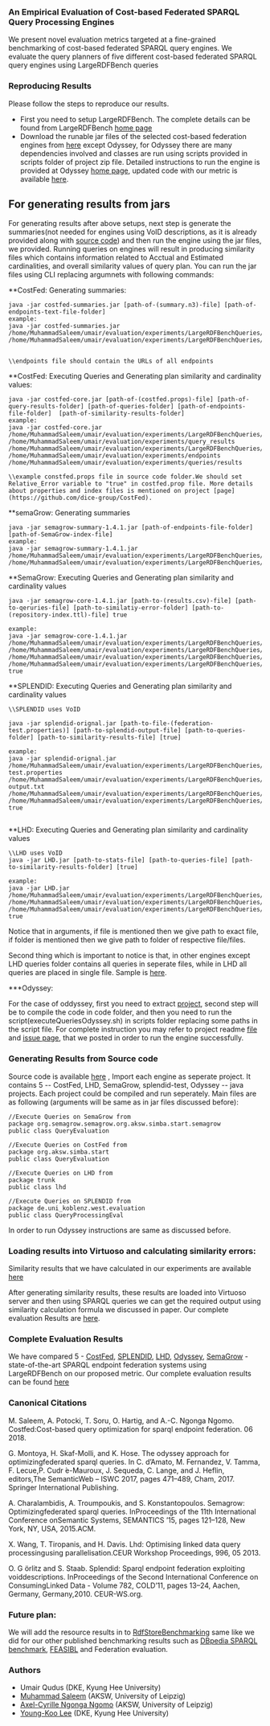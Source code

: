 ### An Empirical Evaluation of Cost-based Federated SPARQL Query Processing Engines


We present novel evaluation metrics targeted at a fine-grained benchmarking of cost-based federated SPARQL query engines. 
We evaluate the query planners of five different cost-based federated SPARQL query engines using LargeRDFBench queries

### Reproducing Results
Please follow the steps to reproduce our results. 
* First you need to setup LargeRDFBench. The complete details can be found from LargeRDFBench [home page](https://github.com/dice-group/largerdfbench)
* Download the runable jar files of the selected cost-based federation engines from [here](https://github.com/dice-group/CostBased-FedEval/tree/master/jars) except Odyssey, for Odyssey there are many dependencies involved and classes are run using scripts provided in scripts folder of project zip file. Detailed instructions to run the engine is provided at Odyssey [home page](https://github.com/gmontoya/federatedOptimizer), updated code with our metric is available [here](https://github.com/dice-group/CostBased-FedEval/tree/master/source%20code/Odyssey/federatedOptimizer). 
## For generating results from jars 
For generating results after above setups, next step is generate the summaries(not needed for engines using VoID descriptions, as it is already provided along with [source code](https://github.com/dice-group/CostBased-FedEval/tree/master/source%20code)) and then run the engine using the jar files, we provided. Running queries on engines will result in producing similarity files which contains information related to Acctual and Estimated cardinalities, and overall similarity values of query plan. You can run the jar files using CLI replacing argumnets with following commands:

**CostFed: Generating summaries:
```
java -jar costfed-summaries.jar [path-of-(summary.n3)-file] [path-of-endpoints-text-file-folder]
example:
java -jar costfed-summaries.jar /home/MuhammadSaleem/umair/evaluation/experiments/LargeRDFBenchQueries/queries/index/costfed/summaries/summary.n3 /home/MuhammadSaleem/umair/evaluation/experiments/LargeRDFBenchQueries/endpoints


\\endpoints file should contain the URLs of all endpoints
```
**CostFed: Executing Queries and Generating plan similarity and cardinality values:
```
java -jar costfed-core.jar [path-of-(costfed.props)-file] [path-of-query-results-folder] [path-of-queries-folder] [path-of-endpoints-file-folder]  [path-of-similarity-results-folder]
example:
java -jar costfed-core.jar /home/MuhammadSaleem/umair/evaluation/experiments/LargeRDFBenchQueries/queries/index/costfed/costfed.props /home/MuhammadSaleem/umair/evaluation/experiments/query_results /home/MuhammadSaleem/umair/evaluation/experiments/LargeRDFBenchQueries/queries /home/MuhammadSaleem/umair/evaluation/experiments/endpoints  /home/MuhammadSaleem/umair/evaluation/experiments/queries/results

\\example constfed.props file in source code folder.We should set Relative_Error variable to "true" in costfed.prop file. More details about properties and index files is mentioned on project [page](https://github.com/dice-group/CostFed).
```
**semaGrow: Generating summaries
```
java -jar semagrow-summary-1.4.1.jar [path-of-endpoints-file-folder] [path-of-SemaGrow-index-file]
example:
java -jar semagrow-summary-1.4.1.jar /home/MuhammadSaleem/umair/evaluation/experiments/LargeRDFBenchQueries/queries /home/MuhammadSaleem/umair/evaluation/experiments/LargeRDFBenchQueries/queries/index/semagrow/semagrow4.ttl

```
**SemaGrow: Executing Queries and Generating plan similarity and cardinality values
```
java -jar semagrow-core-1.4.1.jar [path-to-(results.csv)-file] [path-to-qeruries-file] [path-to-similatiy-error-folder] [path-to-(repository-index.ttl)-file] true 

example:
java -jar semagrow-core-1.4.1.jar /home/MuhammadSaleem/umair/evaluation/experiments/LargeRDFBenchQueries/queries/results/results.csv /home/MuhammadSaleem/umair/evaluation/experiments/LargeRDFBenchQueries/queries/queries /home/MuhammadSaleem/umair/evaluation/experiments/LargeRDFBenchQueries/queries/similarityResults /home/MuhammadSaleem/umair/evaluation/experiments/LargeRDFBenchQueries/queries/index/semagrow/repositoryindex.ttl true
```
**SPLENDID: Executing Queries and Generating plan similarity and cardinality values
```
\\SPLENDID uses VoID 

java -jar splendid-orignal.jar [path-to-file-(federation-test.properties)] [path-to-splendid-output-file] [path-to-queries-folder] [path-to-similarity-results-file] [true]

example:
java -jar splendid-orignal.jar /home/MuhammadSaleem/umair/evaluation/experiments/LargeRDFBenchQueries/queries/index/splendid/eval/federation-test.properties /home/MuhammadSaleem/umair/evaluation/experiments/LargeRDFBenchQueries/queries/res/splendid-output.txt /home/MuhammadSaleem/umair/evaluation/experiments/LargeRDFBenchQueries/queries/queries /home/MuhammadSaleem/umair/evaluation/experiments/LargeRDFBenchQueries/queries/similarityResults true


```
**LHD: Executing Queries and Generating plan similarity and cardinality values
```
\\LHD uses VoID 
java -jar LHD.jar [path-to-stats-file] [path-to-queries-file] [path-to-similarity-results-folder] [true]

example:
java -jar LHD.jar /home/MuhammadSaleem/umair/evaluation/experiments/LargeRDFBenchQueries/queries/index/lhd/stats /home/MuhammadSaleem/umair/evaluation/experiments/LargeRDFBenchQueries/queries/lhdqueries /home/MuhammadSaleem/umair/evaluation/experiments/LargeRDFBenchQueries/queries/results true

```

Notice that in arguments, if file is mentioned then we give path to exact file, if folder is mentioned then we give path to folder of respective file/files. 

Second thing which is important to notice is that, in other engines except LHD queries folder contains all queries in seperate files, while in LHD all queries are placed in single file. Sample is [here](queries/lhdqueries.txt).

***Odyssey:

For the case of oddyssey, first you need to extract [project](federatedOptimizer.rar), second step will be to compile the code in code folder, and then you need to run the script(executeQueriesOdyssey.sh) in scripts folder replacing some paths in the script file. For complete instruction you may refer to project readme [file](https://github.com/gmontoya/federatedOptimizer/blob/master/README.md) and [issue page](https://github.com/gmontoya/federatedOptimizer/issues/2), that we posted in order to run the engine successfully. 

### Generating Results from Source code
Source code is available [here](https://github.com/dice-group/CostBased-FedEval/tree/master/source%20code) , Import each engine as seperate project. It contains 5 -- CostFed, LHD, SemaGrow, splendid-test, Odyssey -- java projects. Each project could be compiled and run seperately. Main files are as following (arguments will be same as in jar files discussed before):

```
//Execute Queries on SemaGrow from 
package org.semagrow.semagrow.org.aksw.simba.start.semagrow
public class QueryEvaluation 

//Execute Queries on CostFed from 
package org.aksw.simba.start
public class QueryEvaluation 

//Execute Queries on LHD from 
package trunk
public class lhd 

//Execute Queries on SPLENDID from 
package de.uni_koblenz.west.evaluation
public class QueryProcessingEval

```
In order to run Odyssey instructions are same as discussed before.

### Loading results into Virtuoso and calculating similarity errors:
Similarity results that we have calculated in our experiments are available [here](https://github.com/dice-group/CostBased-FedEval/tree/master/results/similarityResults)

After generating similarity results, these results are loaded into Virtuoso server and then using SPARQL queries we can get the required output using similarity calculation formula we discussed in paper. Our complete evaluation Results are [here](https://docs.google.com/spreadsheets/d/1ue0pbR1cZNlmZcETo3pcgqme1vA5DVoNS_1KF8BCwfc/edit?usp=sharing). 

### Complete Evaluation Results
We have compared 5 - [CostFed](https://svn.aksw.org/papers/2018/SEMANTICS_CostFed/public.pdf), [SPLENDID](http://ceur-ws.org/Vol-782/GoerlitzAndStaab_COLD2011.pdf ), [LHD](http://citeseerx.ist.psu.edu/viewdoc/download?doi=10.1.1.362.6974&rep=rep1&type=pdf ), [Odyssey](https://iswc2017.semanticweb.org/wp-content/uploads/papers/MainProceedings/204.pdf ), [SemaGrow](https://www.researchgate.net/publication/281898683_SemaGrow_optimizing_federated_SPARQL_queries) - state-of-the-art SPARQL endpoint federation systems using LargeRDFBench on our proposed metric.
Our complete evaluation results can be found [here](https://github.com/dice-group/CostBased-FedEval/blob/master/results/CostBased-FedEval-Results%20(1)%20(1).xlsx)

### Canonical Citations

M. Saleem, A. Potocki, T. Soru, O. Hartig, and A.-C. Ngonga Ngomo.  Costfed:Cost-based query optimization for sparql endpoint federation.  06 2018.

G. Montoya, H. Skaf-Molli, and K. Hose.  The odyssey approach for optimizingfederated  sparql  queries.   In  C.  d’Amato,  M.  Fernandez,  V.  Tamma,  F.  Lecue,P. Cudr ́e-Mauroux, J. Sequeda, C. Lange, and J. Heflin, editors,The SemanticWeb – ISWC 2017, pages 471–489, Cham, 2017. Springer International Publishing.

A. Charalambidis, A. Troumpoukis, and S. Konstantopoulos. Semagrow: Optimizingfederated sparql queries.  InProceedings of the 11th International Conference onSemantic Systems, SEMANTICS ’15, pages 121–128, New York, NY, USA, 2015.ACM.

X. Wang, T. Tiropanis, and H. Davis. Lhd: Optimising linked data query processingusing parallelisation.CEUR Workshop Proceedings, 996, 05 2013.

O. G ̈orlitz and S.  Staab.   Splendid:  Sparql endpoint federation  exploiting voiddescriptions.  InProceedings of the Second International Conference on ConsumingLinked Data - Volume 782, COLD’11, pages 13–24, Aachen, Germany, Germany,2010. CEUR-WS.org.


### Future plan: 
We will add the resource results in to [RdfStoreBenchmarking](https://www.w3.org/wiki/RdfStoreBenchmarking) same like we did for our other published benchmarking results such as [DBpedia SPARQL benchmark](http://jens-lehmann.org/files/2011/dbpsb.pdf), [FEASIBL](http://svn.aksw.org/papers/2015/ISWC_FEASIBLE/public.pdf) and Federation evaluation.

### Authors
  * Umair Qudus (DKE, Kyung Hee University) 
  * [Muhammad Saleem](https://sites.google.com/site/saleemsweb/) (AKSW, University of Leipzig) 
  * [Axel-Cyrille Ngonga Ngomo](http://aksw.org/AxelNgonga.html) (AKSW, University of Leipzig)
  * [Young-Koo Lee](http://dke.khu.ac.kr/wordpress/professor) (DKE, Kyung Hee University) 
  

